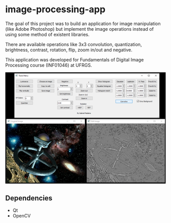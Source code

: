 
# image-processing-app

The goal of this project was to build an application for image manipulation (like Adobe Photoshop) but implement the image operations instead of using some method of existent libraries.

There are available operations like 3x3 convolution, quantization, brightness, contrast, rotation, flip, zoom in/out and negative.

This application was developed for Fundamentals of Digital Image Processing course (INF01046) at UFRGS.

![Interface](interface.png "Interface")

## Dependencies

- Qt
- OpenCV
